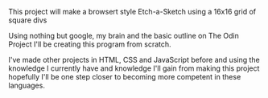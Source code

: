 This project will make a browsert style Etch-a-Sketch using a 16x16 grid of square divs

Using nothing but google, my brain and the basic outline on The Odin Project I'll be creating 
this program from scratch.

I've made other projects in HTML, CSS and JavaScript before and using the knowledge I currently
have and knowledge I'll gain from making this project hopefully I'll be one step closer to 
becoming more competent in these languages.